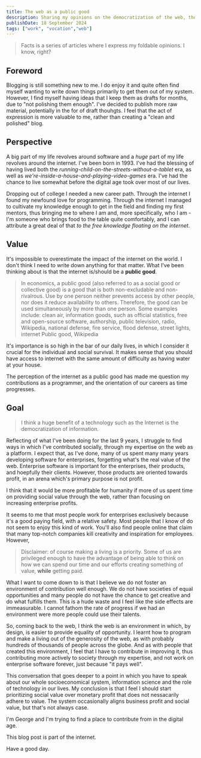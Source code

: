 ```yaml
---
title: The web as a public good
description: Sharing my opinions on the democratization of the web, the equality of opportunity and where our focus should be.
publishDate: 18 September 2024
tags: ["work", "vocation","web"]
---
```


> Facts is a series of articles where I express my foldable opinions. I know, right?

## Foreword

Blogging is still something new to me. I do enjoy it and quite often find myself wanting to write down things primarily to get them out of my system. However, I find myself having ideas that I keep them as drafts for months, due to "not polishing them enough". I've decided to publish more raw material, potentially in the for of draft thouhgts. I feel that the act of expression is more valuable to me, rather than creating a "clean and polished" blog.

## Perspective

A big part of my life revolves around software and a _huge_ part of my life revolves around the internet. I've been born in 1993. I've had the blessing of having lived both the _running-child-on-the-streets-without-a-tablet_ era, as well as _we're-inside-a-house-and-playing-video-games_ era. I've had the chance to live somewhat before the digital age took over most of our lives.

Dropping out of college I needed a new career path. Through the internet I found my newfound love for programming. Through the internet I managed to cultivate my knowledge enough to get in the field and finding my first mentors, thus bringing me to where I am and, more specifically, who I am - I'm someone who brings food to the table quite comfortably, and I can attribute a great deal of that _to the free knowledge floating on the internet_.

## Value

It's impossible to overestimate the impact of the internet on the world. I don't think I need to write down anything for that matter.
What I've been thinking about is that the internet is/should be a **public good**.

> In economics, a public good (also referred to as a social good or collective good) is a good that is both non-excludable and non-rivalrous. Use by one person neither prevents access by other people, nor does it reduce availability to others. Therefore, the good can be used simultaneously by more than one person.
> Some examples include: clean air, information goods, such as official statistics, free and open-source software, authorship, public television, radio, Wikipedia, national defense, fire service, flood defense, street lights, internet
> Public good, Wikipedia

It's importance is so high in the bar of our daily lives, in which I consider it crucial for the individual and social survival. It makes sense that you should have access to internet with the same amount of difficulty as having water at your house.

The perception of the internet as a public good has made me question my contributions as a programmer, and the orientation of our careers as time progresses.

## Goal

> I think a huge benefit of a technology such as the Internet is the democratization of information.

Reflecting of what I've been doing for the last 9 years, I struggle to find ways in which I've contributed socially, through my expertise on the web as a platform. I expect that, as I've done, many of us spent many many years developing software for enterprises, forgetting what's the real value of the web. Enterprise software is important for the enterprises, their products, and hoepfully their clients. However, those products are oriented towards profit, in an arena which's primary purpose is not profit.

I think that it would be more profitable for humanity if more of us spent time on providing social value through the web, rather than focusing on increasing enterprise profits.

It seems to me that most people work for enterprises exclusively because it's a good paying field, with a relative safety. Most people that I know of do not seem to enjoy this kind of work. You'll also find people online that claim that many top-notch companies kill creativity and inspiration for employees. However,

> Disclaimer: of course making a living is a priority. Some of us are privileged enough to have the advantage of being able to think on how we can spend our time and our efforts creating something of value, **while** getting paid.

What I want to come down to is that I believe we do not foster an environment of contribution well enough. We do not have societies of equal opportunities and many people do not have the chance to get creative and do what fulfills them. This is a hude waste and I feel like the side effects are immeasurable. I cannot fathom the rate of progress if we had an environment were more people could use their talents.

So, coming back to the web, I think the web is an environment in which, by design, is easier to provide equality of opportunity. I learnt how to program and make a living out of the generosity of the web, as with probably hundreds of thousands of people across the globe. And as with people that created this environment, I feel that I have to contribute in improving it, thus contributing more actively to society through my expertise, and not work on enterprise software forever, just because "it pays well".

This conversation that goes deeper to a point in which you have to speak about our whole socioeconomical system, information science and the role of technology in our lives. My conclusion is that I feel I should start prioritizing social value over monetary profit that does not nessacarily adhere to value. The system occasionally aligns business profit and social value, but that's not always case.

I'm George and I'm trying to find a place to contribute from in the digital age.

This blog post is part of the internet.

Have a good day.
